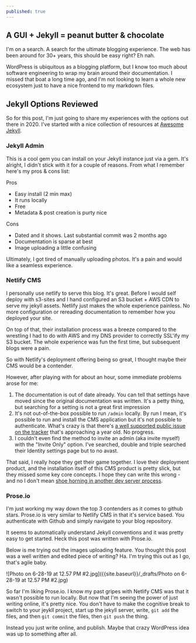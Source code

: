```yaml
---
published: true
---
```

## A GUI + Jekyll = peanut butter & chocolate

I'm on a search. A search for the ultimate blogging experience. The web has been around for 30+ years, this should be easy right? Eh nah.

WordPress is ubiquitous as a blogging platform, but I know too much about software engineering to wrap my brain around their documentation. I missed that boat a long time ago, and I'm not looking to learn a whole new ecosystem just to have a nice frontend to my markdown files.

## Jekyll Options Reviewed

So for this post, I'm just going to share my experiences with the options out there in 2020. I've started with a nice collection of resources at [Awesome Jekyll](https://github.com/planetjekyll/awesome-jekyll-editors).

### Jekyll Admin

This is a cool gem you can install on your Jekyll instance just via a gem. It's alright, I didn't stick with it for a couple of reasons. From what I remember here's my pros & cons list:

Pros
* Easy install (2 min max)
* It runs locally
* Free
* Metadata & post creation is purty nice

Cons
* Dated and it shows. Last substantial commit was 2 months ago
* Documentation is sparse at best
* Image uploading a little confusing

Ultimately, I got tired of manually uploading photos. It's a pain and would like a seamless experience.

### Netlify CMS

I personally use netlify to serve this blog. It's great. Before I would self deploy with s3-sites and I hand configured an S3 bucket + AWS CDN to serve my jekyll assets. Netlify just makes the whole experience painless. No more configuration or rereading documentation to remember how you deployed your site.

On top of that, their installation process was a breeze compared to the wrestling I had to do with AWS and my DNS provider to correctly SSL'ify my S3 bucket. The whole experience was fun the first time, but subsequent blogs were a pain.

So with Netlify's deployment offering being so great, I thought maybe their CMS would be a contender.

However, after playing with for about an hour, some immediate problems arose for me:

1. The documentation is out of date already. You can tell that settings have moved since the original documentation was written. It's a petty thing, but searching for a setting is not a great first impression
2. It's not out-of-the-box possible to run `/admin` locally. By run I mean, it's possible to run and install the CMS application but it's not possible to authenticate. What's crazy is that there's [a well supported public issue on the tracker](https://github.com/netlify/netlify-cms/issues/2335) that's approaching a year old. No progress.
3. I couldn't even find the method to invite an admin (aka invite myself) with the "Invite Only" option. I've searched, double and triple searched their Identity settings page but to no avast.

That said, I really hope they get their game together. I love their deployment product, and the installation itself of this CMS product is pretty slick, but they missed some key core concepts. I hope they can write this wrong - and no I don't mean [shoe horning in another dev server process](https://www.netlifycms.org/docs/beta-features/#working-with-a-local-git-repository).

### Prose.io

I'm just working my way down the top 3 contenders as it comes to github stars. Prose.io is very similar to Netlify CMS in that it's service based. You authenticate with Github and simply navigate to your blog repository.

It seems to automatically understand Jekyll conventions and it was pretty easy to get started. Heck this post was written with Prose.io.

Below is me trying out the images uploading feature. You thought this post was a well written and edited piece of writing? Ha. I'm trying this out as I go, that's agile baby.

![Photo on 6-28-19 at 12.57 PM #2.jpg]({{site.baseurl}}/_drafts/Photo on 6-28-19 at 12.57 PM #2.jpg)

So far I'm liking Prose.io. I know my past gripes with Netlify CMS was that it wasn't possible to run locally. But now that I'm seeing the power of just writing online, it's pretty nice. You don't have to make the cognitive break to switch to your jeykll project, start up the jekyll server, write, `git add` the files, and then `git commit` the files, then `git push` the thing.

Instead you just write online, and publish. Maybe that crazy WordPress idea was up to something after all.






